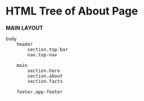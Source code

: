 # HTML Tree of About Page

**MAIN LAYOUT**

```
body
    header
        section.top-bar
        nav.top-nav

    main
        section.hero
        section.about
        section.facts

    footer.app-footer
```
